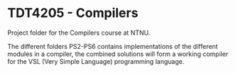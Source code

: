 TDT4205 - Compilers
===================

Project folder for the Compilers course at NTNU.

The different folders PS2-PS6 contains implementations of the different modules in a compiler,
the combined solutions will form a working compiler for the VSL (Very Simple Language) programming
language.
